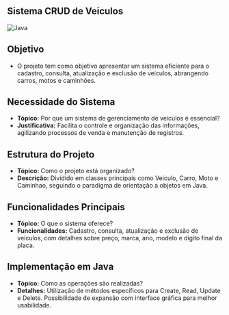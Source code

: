 ## Sistema CRUD de Veiculos
![Java](https://img.shields.io/badge/java-%23ED8B00.svg?style=for-the-badge&logo=openjdk&logoColor=white)   

## Objetivo
- O projeto tem como objetivo apresentar um sistema eficiente para o cadastro, consulta, atualização e exclusão de veículos, abrangendo carros, motos e caminhões.

## Necessidade do Sistema
- **Tópico:** Por que um sistema de gerenciamento de veículos é essencial?
- **Justificativa:** Facilita o controle e organização das informações, agilizando processos de venda e manutenção de registros.

## Estrutura do Projeto
- **Tópico:** Como o projeto está organizado?
- **Descrição:** Dividido em classes principais como Veiculo, Carro, Moto e Caminhao, seguindo o paradigma de orientação a objetos em Java.

## Funcionalidades Principais
- **Tópico:** O que o sistema oferece?
- **Funcionalidades:** Cadastro, consulta, atualização e exclusão de veículos, com detalhes sobre preço, marca, ano, modelo e digito final da placa.

## Implementação em Java
- **Tópico:** Como as operações são realizadas?
- **Detalhes:** Utilização de métodos específicos para Create, Read, Update e Delete. Possibilidade de expansão com interface gráfica para melhor usabilidade.
